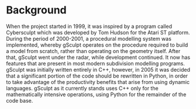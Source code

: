 
# Background

When the project started in 1999, it was inspired by a program called Cybersculpt which was developed by Tom Hudson for the Atari ST platform. During the period of 2000-2001, a procedural modelling system was implemented, whereby gSculpt operates on the procedure required to build a model from scratch, rather than operating on the geometry itself. After that, gSculpt went under the radar, while development continued. It now has features that are present in most modern subdivision modelling programs. gSculpt was initially written entirely in C++, however, in 2005 it was decided that a significant portion of the code should be rewritten in Python, in order to take advantage of the productivity benefits that arise from using dynamic languages. gSculpt as it currently stands uses C++ only for the mathematically intensive operations, using Python for the remainder of the code base.
